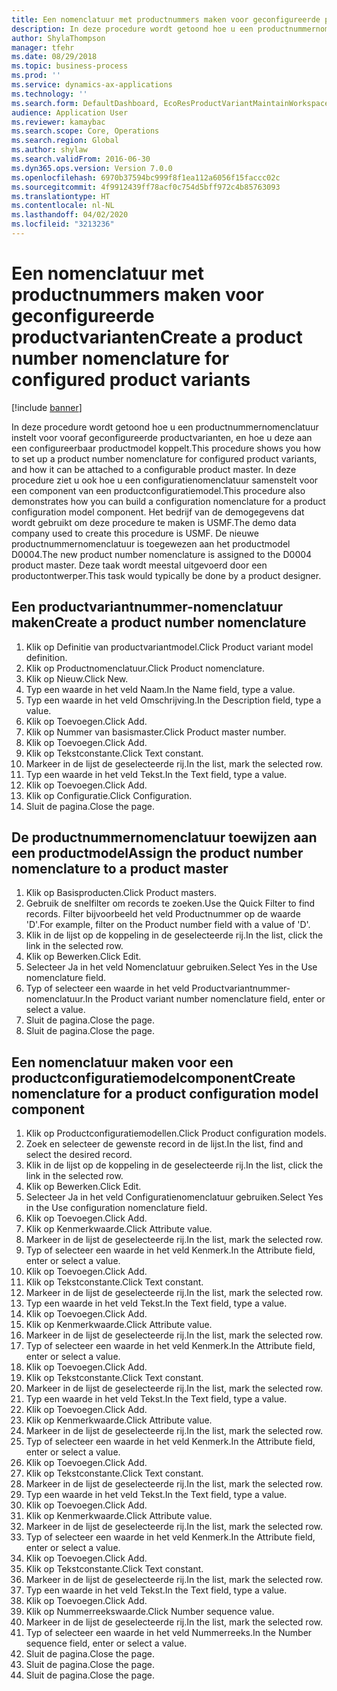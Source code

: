 ```yaml
---
title: Een nomenclatuur met productnummers maken voor geconfigureerde productvarianten
description: In deze procedure wordt getoond hoe u een productnummernomenclatuur instelt voor vooraf geconfigureerde productvarianten, en hoe u deze aan een configureerbaar productmodel koppelt.
author: ShylaThompson
manager: tfehr
ms.date: 08/29/2018
ms.topic: business-process
ms.prod: ''
ms.service: dynamics-ax-applications
ms.technology: ''
ms.search.form: DefaultDashboard, EcoResProductVariantMaintainWorkspace, EcoResNomenclature, EcoResProductListPage, EcoResProductDetails, PCProductConfigurationModelListPage, PCProductConfigurationModelDetails
audience: Application User
ms.reviewer: kamaybac
ms.search.scope: Core, Operations
ms.search.region: Global
ms.author: shylaw
ms.search.validFrom: 2016-06-30
ms.dyn365.ops.version: Version 7.0.0
ms.openlocfilehash: 6970b37594bc999f8f1ea112a6056f15faccc02c
ms.sourcegitcommit: 4f9912439ff78acf0c754d5bff972c4b85763093
ms.translationtype: HT
ms.contentlocale: nl-NL
ms.lasthandoff: 04/02/2020
ms.locfileid: "3213236"
---
```

# <a name="create-a-product-number-nomenclature-for-configured-product-variants"></a><span data-ttu-id="b1fe8-103">Een nomenclatuur met productnummers maken voor geconfigureerde productvarianten</span><span class="sxs-lookup"><span data-stu-id="b1fe8-103">Create a product number nomenclature for configured product variants</span></span>

[!include [banner](../../includes/banner.md)]

<span data-ttu-id="b1fe8-104">In deze procedure wordt getoond hoe u een productnummernomenclatuur instelt voor vooraf geconfigureerde productvarianten, en hoe u deze aan een configureerbaar productmodel koppelt.</span><span class="sxs-lookup"><span data-stu-id="b1fe8-104">This procedure shows you how to set up a product number nomenclature for configured product variants, and how it can be attached to a configurable product master.</span></span> <span data-ttu-id="b1fe8-105">In deze procedure ziet u ook hoe u een configuratienomenclatuur samenstelt voor een component van een productconfiguratiemodel.</span><span class="sxs-lookup"><span data-stu-id="b1fe8-105">This procedure also demonstrates how you can build a configuration nomenclature for a product configuration model component.</span></span> <span data-ttu-id="b1fe8-106">Het bedrijf van de demogegevens dat wordt gebruikt om deze procedure te maken is USMF.</span><span class="sxs-lookup"><span data-stu-id="b1fe8-106">The demo data company used to create this procedure is USMF.</span></span> <span data-ttu-id="b1fe8-107">De nieuwe productnummernomenclatuur is toegewezen aan het productmodel D0004.</span><span class="sxs-lookup"><span data-stu-id="b1fe8-107">The new product number nomenclature is assigned to the D0004 product master.</span></span> <span data-ttu-id="b1fe8-108">Deze taak wordt meestal uitgevoerd door een productontwerper.</span><span class="sxs-lookup"><span data-stu-id="b1fe8-108">This task would typically be done by a product designer.</span></span>


## <a name="create-a-product-number-nomenclature"></a><span data-ttu-id="b1fe8-109">Een productvariantnummer-nomenclatuur maken</span><span class="sxs-lookup"><span data-stu-id="b1fe8-109">Create a product number nomenclature</span></span>
1. <span data-ttu-id="b1fe8-110">Klik op Definitie van productvariantmodel.</span><span class="sxs-lookup"><span data-stu-id="b1fe8-110">Click Product variant model definition.</span></span>
2. <span data-ttu-id="b1fe8-111">Klik op Productnomenclatuur.</span><span class="sxs-lookup"><span data-stu-id="b1fe8-111">Click Product nomenclature.</span></span>
3. <span data-ttu-id="b1fe8-112">Klik op Nieuw.</span><span class="sxs-lookup"><span data-stu-id="b1fe8-112">Click New.</span></span>
4. <span data-ttu-id="b1fe8-113">Typ een waarde in het veld Naam.</span><span class="sxs-lookup"><span data-stu-id="b1fe8-113">In the Name field, type a value.</span></span>
5. <span data-ttu-id="b1fe8-114">Typ een waarde in het veld Omschrijving.</span><span class="sxs-lookup"><span data-stu-id="b1fe8-114">In the Description field, type a value.</span></span>
6. <span data-ttu-id="b1fe8-115">Klik op Toevoegen.</span><span class="sxs-lookup"><span data-stu-id="b1fe8-115">Click Add.</span></span>
7. <span data-ttu-id="b1fe8-116">Klik op Nummer van basismaster.</span><span class="sxs-lookup"><span data-stu-id="b1fe8-116">Click Product master number.</span></span>
8. <span data-ttu-id="b1fe8-117">Klik op Toevoegen.</span><span class="sxs-lookup"><span data-stu-id="b1fe8-117">Click Add.</span></span>
9. <span data-ttu-id="b1fe8-118">Klik op Tekstconstante.</span><span class="sxs-lookup"><span data-stu-id="b1fe8-118">Click Text constant.</span></span>
10. <span data-ttu-id="b1fe8-119">Markeer in de lijst de geselecteerde rij.</span><span class="sxs-lookup"><span data-stu-id="b1fe8-119">In the list, mark the selected row.</span></span>
11. <span data-ttu-id="b1fe8-120">Typ een waarde in het veld Tekst.</span><span class="sxs-lookup"><span data-stu-id="b1fe8-120">In the Text field, type a value.</span></span>
12. <span data-ttu-id="b1fe8-121">Klik op Toevoegen.</span><span class="sxs-lookup"><span data-stu-id="b1fe8-121">Click Add.</span></span>
13. <span data-ttu-id="b1fe8-122">Klik op Configuratie.</span><span class="sxs-lookup"><span data-stu-id="b1fe8-122">Click Configuration.</span></span>
14. <span data-ttu-id="b1fe8-123">Sluit de pagina.</span><span class="sxs-lookup"><span data-stu-id="b1fe8-123">Close the page.</span></span>

## <a name="assign-the-product-number-nomenclature-to-a-product-master"></a><span data-ttu-id="b1fe8-124">De productnummernomenclatuur toewijzen aan een productmodel</span><span class="sxs-lookup"><span data-stu-id="b1fe8-124">Assign the product number nomenclature to a product master</span></span>
1. <span data-ttu-id="b1fe8-125">Klik op Basisproducten.</span><span class="sxs-lookup"><span data-stu-id="b1fe8-125">Click Product masters.</span></span>
2. <span data-ttu-id="b1fe8-126">Gebruik de snelfilter om records te zoeken.</span><span class="sxs-lookup"><span data-stu-id="b1fe8-126">Use the Quick Filter to find records.</span></span> <span data-ttu-id="b1fe8-127">Filter bijvoorbeeld het veld Productnummer op de waarde 'D'.</span><span class="sxs-lookup"><span data-stu-id="b1fe8-127">For example, filter on the Product number field with a value of 'D'.</span></span>
3. <span data-ttu-id="b1fe8-128">Klik in de lijst op de koppeling in de geselecteerde rij.</span><span class="sxs-lookup"><span data-stu-id="b1fe8-128">In the list, click the link in the selected row.</span></span>
4. <span data-ttu-id="b1fe8-129">Klik op Bewerken.</span><span class="sxs-lookup"><span data-stu-id="b1fe8-129">Click Edit.</span></span>
5. <span data-ttu-id="b1fe8-130">Selecteer Ja in het veld Nomenclatuur gebruiken.</span><span class="sxs-lookup"><span data-stu-id="b1fe8-130">Select Yes in the Use nomenclature field.</span></span>
6. <span data-ttu-id="b1fe8-131">Typ of selecteer een waarde in het veld Productvariantnummer-nomenclatuur.</span><span class="sxs-lookup"><span data-stu-id="b1fe8-131">In the Product variant number nomenclature field, enter or select a value.</span></span>
7. <span data-ttu-id="b1fe8-132">Sluit de pagina.</span><span class="sxs-lookup"><span data-stu-id="b1fe8-132">Close the page.</span></span>
8. <span data-ttu-id="b1fe8-133">Sluit de pagina.</span><span class="sxs-lookup"><span data-stu-id="b1fe8-133">Close the page.</span></span>

## <a name="create-nomenclature-for-a-product-configuration-model-component"></a><span data-ttu-id="b1fe8-134">Een nomenclatuur maken voor een productconfiguratiemodelcomponent</span><span class="sxs-lookup"><span data-stu-id="b1fe8-134">Create nomenclature for a product configuration model component</span></span>
1. <span data-ttu-id="b1fe8-135">Klik op Productconfiguratiemodellen.</span><span class="sxs-lookup"><span data-stu-id="b1fe8-135">Click Product configuration models.</span></span>
2. <span data-ttu-id="b1fe8-136">Zoek en selecteer de gewenste record in de lijst.</span><span class="sxs-lookup"><span data-stu-id="b1fe8-136">In the list, find and select the desired record.</span></span>
3. <span data-ttu-id="b1fe8-137">Klik in de lijst op de koppeling in de geselecteerde rij.</span><span class="sxs-lookup"><span data-stu-id="b1fe8-137">In the list, click the link in the selected row.</span></span>
4. <span data-ttu-id="b1fe8-138">Klik op Bewerken.</span><span class="sxs-lookup"><span data-stu-id="b1fe8-138">Click Edit.</span></span>
5. <span data-ttu-id="b1fe8-139">Selecteer Ja in het veld Configuratienomenclatuur gebruiken.</span><span class="sxs-lookup"><span data-stu-id="b1fe8-139">Select Yes in the Use configuration nomenclature field.</span></span>
6. <span data-ttu-id="b1fe8-140">Klik op Toevoegen.</span><span class="sxs-lookup"><span data-stu-id="b1fe8-140">Click Add.</span></span>
7. <span data-ttu-id="b1fe8-141">Klik op Kenmerkwaarde.</span><span class="sxs-lookup"><span data-stu-id="b1fe8-141">Click Attribute value.</span></span>
8. <span data-ttu-id="b1fe8-142">Markeer in de lijst de geselecteerde rij.</span><span class="sxs-lookup"><span data-stu-id="b1fe8-142">In the list, mark the selected row.</span></span>
9. <span data-ttu-id="b1fe8-143">Typ of selecteer een waarde in het veld Kenmerk.</span><span class="sxs-lookup"><span data-stu-id="b1fe8-143">In the Attribute field, enter or select a value.</span></span>
10. <span data-ttu-id="b1fe8-144">Klik op Toevoegen.</span><span class="sxs-lookup"><span data-stu-id="b1fe8-144">Click Add.</span></span>
11. <span data-ttu-id="b1fe8-145">Klik op Tekstconstante.</span><span class="sxs-lookup"><span data-stu-id="b1fe8-145">Click Text constant.</span></span>
12. <span data-ttu-id="b1fe8-146">Markeer in de lijst de geselecteerde rij.</span><span class="sxs-lookup"><span data-stu-id="b1fe8-146">In the list, mark the selected row.</span></span>
13. <span data-ttu-id="b1fe8-147">Typ een waarde in het veld Tekst.</span><span class="sxs-lookup"><span data-stu-id="b1fe8-147">In the Text field, type a value.</span></span>
14. <span data-ttu-id="b1fe8-148">Klik op Toevoegen.</span><span class="sxs-lookup"><span data-stu-id="b1fe8-148">Click Add.</span></span>
15. <span data-ttu-id="b1fe8-149">Klik op Kenmerkwaarde.</span><span class="sxs-lookup"><span data-stu-id="b1fe8-149">Click Attribute value.</span></span>
16. <span data-ttu-id="b1fe8-150">Markeer in de lijst de geselecteerde rij.</span><span class="sxs-lookup"><span data-stu-id="b1fe8-150">In the list, mark the selected row.</span></span>
17. <span data-ttu-id="b1fe8-151">Typ of selecteer een waarde in het veld Kenmerk.</span><span class="sxs-lookup"><span data-stu-id="b1fe8-151">In the Attribute field, enter or select a value.</span></span>
18. <span data-ttu-id="b1fe8-152">Klik op Toevoegen.</span><span class="sxs-lookup"><span data-stu-id="b1fe8-152">Click Add.</span></span>
19. <span data-ttu-id="b1fe8-153">Klik op Tekstconstante.</span><span class="sxs-lookup"><span data-stu-id="b1fe8-153">Click Text constant.</span></span>
20. <span data-ttu-id="b1fe8-154">Markeer in de lijst de geselecteerde rij.</span><span class="sxs-lookup"><span data-stu-id="b1fe8-154">In the list, mark the selected row.</span></span>
21. <span data-ttu-id="b1fe8-155">Typ een waarde in het veld Tekst.</span><span class="sxs-lookup"><span data-stu-id="b1fe8-155">In the Text field, type a value.</span></span>
22. <span data-ttu-id="b1fe8-156">Klik op Toevoegen.</span><span class="sxs-lookup"><span data-stu-id="b1fe8-156">Click Add.</span></span>
23. <span data-ttu-id="b1fe8-157">Klik op Kenmerkwaarde.</span><span class="sxs-lookup"><span data-stu-id="b1fe8-157">Click Attribute value.</span></span>
24. <span data-ttu-id="b1fe8-158">Markeer in de lijst de geselecteerde rij.</span><span class="sxs-lookup"><span data-stu-id="b1fe8-158">In the list, mark the selected row.</span></span>
25. <span data-ttu-id="b1fe8-159">Typ of selecteer een waarde in het veld Kenmerk.</span><span class="sxs-lookup"><span data-stu-id="b1fe8-159">In the Attribute field, enter or select a value.</span></span>
26. <span data-ttu-id="b1fe8-160">Klik op Toevoegen.</span><span class="sxs-lookup"><span data-stu-id="b1fe8-160">Click Add.</span></span>
27. <span data-ttu-id="b1fe8-161">Klik op Tekstconstante.</span><span class="sxs-lookup"><span data-stu-id="b1fe8-161">Click Text constant.</span></span>
28. <span data-ttu-id="b1fe8-162">Markeer in de lijst de geselecteerde rij.</span><span class="sxs-lookup"><span data-stu-id="b1fe8-162">In the list, mark the selected row.</span></span>
29. <span data-ttu-id="b1fe8-163">Typ een waarde in het veld Tekst.</span><span class="sxs-lookup"><span data-stu-id="b1fe8-163">In the Text field, type a value.</span></span>
30. <span data-ttu-id="b1fe8-164">Klik op Toevoegen.</span><span class="sxs-lookup"><span data-stu-id="b1fe8-164">Click Add.</span></span>
31. <span data-ttu-id="b1fe8-165">Klik op Kenmerkwaarde.</span><span class="sxs-lookup"><span data-stu-id="b1fe8-165">Click Attribute value.</span></span>
32. <span data-ttu-id="b1fe8-166">Markeer in de lijst de geselecteerde rij.</span><span class="sxs-lookup"><span data-stu-id="b1fe8-166">In the list, mark the selected row.</span></span>
33. <span data-ttu-id="b1fe8-167">Typ of selecteer een waarde in het veld Kenmerk.</span><span class="sxs-lookup"><span data-stu-id="b1fe8-167">In the Attribute field, enter or select a value.</span></span>
34. <span data-ttu-id="b1fe8-168">Klik op Toevoegen.</span><span class="sxs-lookup"><span data-stu-id="b1fe8-168">Click Add.</span></span>
35. <span data-ttu-id="b1fe8-169">Klik op Tekstconstante.</span><span class="sxs-lookup"><span data-stu-id="b1fe8-169">Click Text constant.</span></span>
36. <span data-ttu-id="b1fe8-170">Markeer in de lijst de geselecteerde rij.</span><span class="sxs-lookup"><span data-stu-id="b1fe8-170">In the list, mark the selected row.</span></span>
37. <span data-ttu-id="b1fe8-171">Typ een waarde in het veld Tekst.</span><span class="sxs-lookup"><span data-stu-id="b1fe8-171">In the Text field, type a value.</span></span>
38. <span data-ttu-id="b1fe8-172">Klik op Toevoegen.</span><span class="sxs-lookup"><span data-stu-id="b1fe8-172">Click Add.</span></span>
39. <span data-ttu-id="b1fe8-173">Klik op Nummerreekswaarde.</span><span class="sxs-lookup"><span data-stu-id="b1fe8-173">Click Number sequence value.</span></span>
40. <span data-ttu-id="b1fe8-174">Markeer in de lijst de geselecteerde rij.</span><span class="sxs-lookup"><span data-stu-id="b1fe8-174">In the list, mark the selected row.</span></span>
41. <span data-ttu-id="b1fe8-175">Typ of selecteer een waarde in het veld Nummerreeks.</span><span class="sxs-lookup"><span data-stu-id="b1fe8-175">In the Number sequence field, enter or select a value.</span></span>
42. <span data-ttu-id="b1fe8-176">Sluit de pagina.</span><span class="sxs-lookup"><span data-stu-id="b1fe8-176">Close the page.</span></span>
43. <span data-ttu-id="b1fe8-177">Sluit de pagina.</span><span class="sxs-lookup"><span data-stu-id="b1fe8-177">Close the page.</span></span>
44. <span data-ttu-id="b1fe8-178">Sluit de pagina.</span><span class="sxs-lookup"><span data-stu-id="b1fe8-178">Close the page.</span></span>


